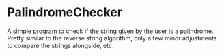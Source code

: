 # PalindromeChecker
A simple program to check if the string given by the user is a palindrome. Pretty similar to the reverse string algorithm, only a few minor adjustments to compare the strings alongside, etc. 
